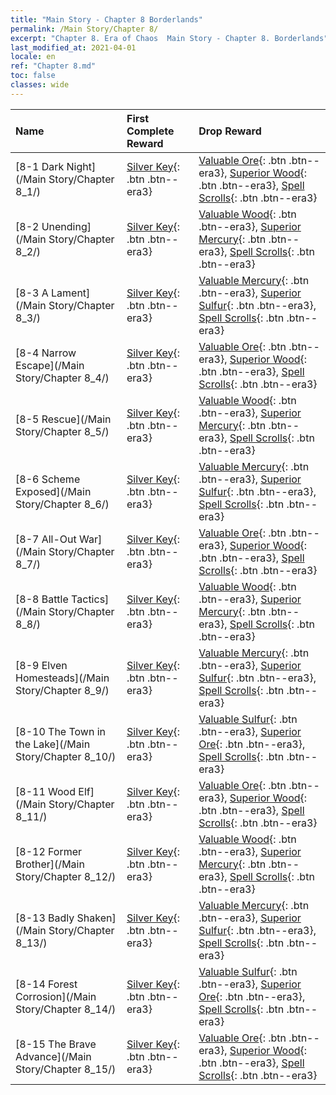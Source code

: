 ```yaml
---
title: "Main Story - Chapter 8 Borderlands"
permalink: /Main Story/Chapter 8/
excerpt: "Chapter 8. Era of Chaos  Main Story - Chapter 8. Borderlands"
last_modified_at: 2021-04-01
locale: en
ref: "Chapter 8.md"
toc: false
classes: wide
---
```


  | Name |  First Complete Reward | Drop Reward |
  |:------------|:------------|:------------| 
  | [8-1 Dark Night](/Main Story/Chapter 8_1/) | [Silver Key](/Items/con_693/){: .btn .btn--era3} | [Valuable Ore](/Items/mat_26/){: .btn .btn--era3}, [Superior Wood](/Items/mat_20/){: .btn .btn--era3}, [Spell Scrolls](/Items/con_694/){: .btn .btn--era3} |
  | [8-2 Unending](/Main Story/Chapter 8_2/) | [Silver Key](/Items/con_693/){: .btn .btn--era3} | [Valuable Wood](/Items/mat_27/){: .btn .btn--era3}, [Superior Mercury](/Items/mat_21/){: .btn .btn--era3}, [Spell Scrolls](/Items/con_694/){: .btn .btn--era3} |
  | [8-3 A Lament](/Main Story/Chapter 8_3/) | [Silver Key](/Items/con_693/){: .btn .btn--era3} | [Valuable Mercury](/Items/mat_28/){: .btn .btn--era3}, [Superior Sulfur](/Items/mat_22/){: .btn .btn--era3}, [Spell Scrolls](/Items/con_694/){: .btn .btn--era3} |
  | [8-4 Narrow Escape](/Main Story/Chapter 8_4/) | [Silver Key](/Items/con_693/){: .btn .btn--era3} | [Valuable Ore](/Items/mat_26/){: .btn .btn--era3}, [Superior Wood](/Items/mat_20/){: .btn .btn--era3}, [Spell Scrolls](/Items/con_694/){: .btn .btn--era3} |
  | [8-5 Rescue](/Main Story/Chapter 8_5/) | [Silver Key](/Items/con_693/){: .btn .btn--era3} | [Valuable Wood](/Items/mat_27/){: .btn .btn--era3}, [Superior Mercury](/Items/mat_21/){: .btn .btn--era3}, [Spell Scrolls](/Items/con_694/){: .btn .btn--era3} |
  | [8-6 Scheme Exposed](/Main Story/Chapter 8_6/) | [Silver Key](/Items/con_693/){: .btn .btn--era3} | [Valuable Mercury](/Items/mat_28/){: .btn .btn--era3}, [Superior Sulfur](/Items/mat_22/){: .btn .btn--era3}, [Spell Scrolls](/Items/con_694/){: .btn .btn--era3} |
  | [8-7 All-Out War](/Main Story/Chapter 8_7/) | [Silver Key](/Items/con_693/){: .btn .btn--era3} | [Valuable Ore](/Items/mat_26/){: .btn .btn--era3}, [Superior Wood](/Items/mat_20/){: .btn .btn--era3}, [Spell Scrolls](/Items/con_694/){: .btn .btn--era3} |
  | [8-8 Battle Tactics](/Main Story/Chapter 8_8/) | [Silver Key](/Items/con_693/){: .btn .btn--era3} | [Valuable Wood](/Items/mat_27/){: .btn .btn--era3}, [Superior Mercury](/Items/mat_21/){: .btn .btn--era3}, [Spell Scrolls](/Items/con_694/){: .btn .btn--era3} |
  | [8-9 Elven Homesteads](/Main Story/Chapter 8_9/) | [Silver Key](/Items/con_693/){: .btn .btn--era3} | [Valuable Mercury](/Items/mat_28/){: .btn .btn--era3}, [Superior Sulfur](/Items/mat_22/){: .btn .btn--era3}, [Spell Scrolls](/Items/con_694/){: .btn .btn--era3} |
  | [8-10 The Town in the Lake](/Main Story/Chapter 8_10/) | [Silver Key](/Items/con_693/){: .btn .btn--era3} | [Valuable Sulfur](/Items/mat_29/){: .btn .btn--era3}, [Superior Ore](/Items/mat_19/){: .btn .btn--era3}, [Spell Scrolls](/Items/con_694/){: .btn .btn--era3} |
  | [8-11 Wood Elf](/Main Story/Chapter 8_11/) | [Silver Key](/Items/con_693/){: .btn .btn--era3} | [Valuable Ore](/Items/mat_26/){: .btn .btn--era3}, [Superior Wood](/Items/mat_20/){: .btn .btn--era3}, [Spell Scrolls](/Items/con_694/){: .btn .btn--era3} |
  | [8-12 Former Brother](/Main Story/Chapter 8_12/) | [Silver Key](/Items/con_693/){: .btn .btn--era3} | [Valuable Wood](/Items/mat_27/){: .btn .btn--era3}, [Superior Mercury](/Items/mat_21/){: .btn .btn--era3}, [Spell Scrolls](/Items/con_694/){: .btn .btn--era3} |
  | [8-13 Badly Shaken](/Main Story/Chapter 8_13/) | [Silver Key](/Items/con_693/){: .btn .btn--era3} | [Valuable Mercury](/Items/mat_28/){: .btn .btn--era3}, [Superior Sulfur](/Items/mat_22/){: .btn .btn--era3}, [Spell Scrolls](/Items/con_694/){: .btn .btn--era3} |
  | [8-14 Forest Corrosion](/Main Story/Chapter 8_14/) | [Silver Key](/Items/con_693/){: .btn .btn--era3} | [Valuable Sulfur](/Items/mat_29/){: .btn .btn--era3}, [Superior Ore](/Items/mat_19/){: .btn .btn--era3}, [Spell Scrolls](/Items/con_694/){: .btn .btn--era3} |
  | [8-15 The Brave Advance](/Main Story/Chapter 8_15/) | [Silver Key](/Items/con_693/){: .btn .btn--era3} | [Valuable Ore](/Items/mat_26/){: .btn .btn--era3}, [Superior Wood](/Items/mat_20/){: .btn .btn--era3}, [Spell Scrolls](/Items/con_694/){: .btn .btn--era3} |
